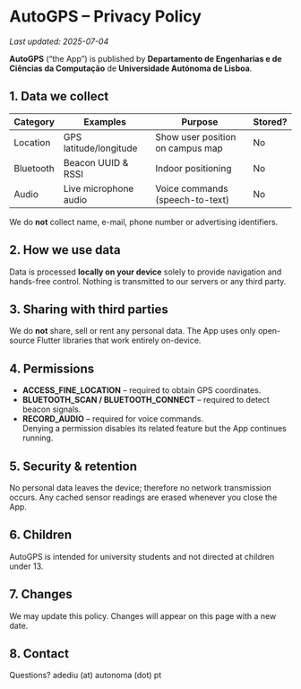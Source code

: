 # AutoGPS – Privacy Policy
_Last updated: 2025-07-04_

**AutoGPS** (“the App”) is published by **Departamento de Engenharias e de Ciências da Computação** de **Universidade Autónoma de Lisboa**.  


## 1. Data we collect
| Category | Examples | Purpose | Stored? |
|----------|----------|---------|---------|
| Location | GPS latitude/longitude | Show user position on campus map | No |
| Bluetooth | Beacon UUID & RSSI | Indoor positioning | No |
| Audio | Live microphone audio | Voice commands (speech-to-text) | No |

We do **not** collect name, e-mail, phone number or advertising identifiers.

## 2. How we use data
Data is processed **locally on your device** solely to provide navigation and
hands-free control. Nothing is transmitted to our servers or any third party.

## 3. Sharing with third parties
We do **not** share, sell or rent any personal data. The App uses only
open-source Flutter libraries that work entirely on-device.

## 4. Permissions
* **ACCESS_FINE_LOCATION** – required to obtain GPS coordinates.  
* **BLUETOOTH_SCAN / BLUETOOTH_CONNECT** – required to detect beacon signals.  
* **RECORD_AUDIO** – required for voice commands.  
Denying a permission disables its related feature but the App continues running.

## 5. Security & retention
No personal data leaves the device; therefore no network transmission occurs.
Any cached sensor readings are erased whenever you close the App.

## 6. Children
AutoGPS is intended for university students and not directed at children under 13.

## 7. Changes
We may update this policy. Changes will appear on this page with a new date.

## 8. Contact
Questions?  adediu (at) autonoma (dot) pt
